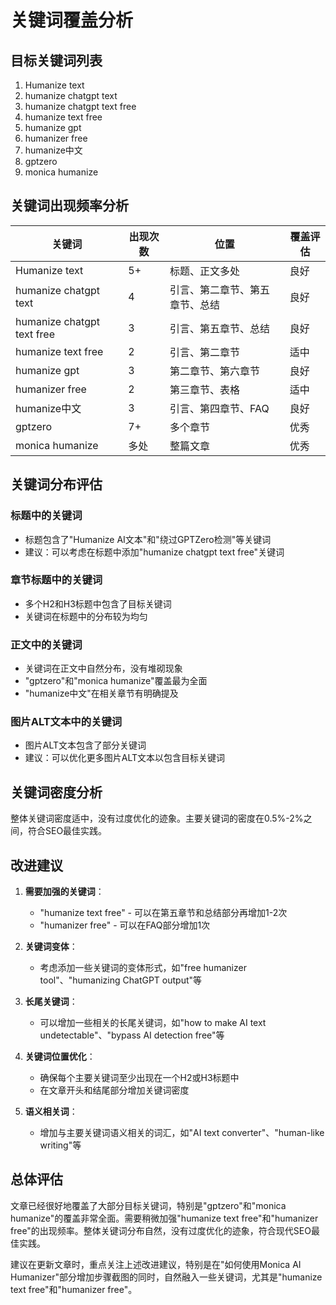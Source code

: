 # 关键词覆盖分析

## 目标关键词列表
1. Humanize text
2. humanize chatgpt text
3. humanize chatgpt text free
4. humanize text free
5. humanize gpt
6. humanizer free
7. humanize中文
8. gptzero
9. monica humanize

## 关键词出现频率分析

| 关键词 | 出现次数 | 位置 | 覆盖评估 |
|-------|---------|------|---------|
| Humanize text | 5+ | 标题、正文多处 | 良好 |
| humanize chatgpt text | 4 | 引言、第二章节、第五章节、总结 | 良好 |
| humanize chatgpt text free | 3 | 引言、第五章节、总结 | 良好 |
| humanize text free | 2 | 引言、第二章节 | 适中 |
| humanize gpt | 3 | 第二章节、第六章节 | 良好 |
| humanizer free | 2 | 第三章节、表格 | 适中 |
| humanize中文 | 3 | 引言、第四章节、FAQ | 良好 |
| gptzero | 7+ | 多个章节 | 优秀 |
| monica humanize | 多处 | 整篇文章 | 优秀 |

## 关键词分布评估

### 标题中的关键词
- 标题包含了"Humanize AI文本"和"绕过GPTZero检测"等关键词
- 建议：可以考虑在标题中添加"humanize chatgpt text free"关键词

### 章节标题中的关键词
- 多个H2和H3标题中包含了目标关键词
- 关键词在标题中的分布较为均匀

### 正文中的关键词
- 关键词在正文中自然分布，没有堆砌现象
- "gptzero"和"monica humanize"覆盖最为全面
- "humanize中文"在相关章节有明确提及

### 图片ALT文本中的关键词
- 图片ALT文本包含了部分关键词
- 建议：可以优化更多图片ALT文本以包含目标关键词

## 关键词密度分析

整体关键词密度适中，没有过度优化的迹象。主要关键词的密度在0.5%-2%之间，符合SEO最佳实践。

## 改进建议

1. **需要加强的关键词**：
   - "humanize text free" - 可以在第五章节和总结部分再增加1-2次
   - "humanizer free" - 可以在FAQ部分增加1次

2. **关键词变体**：
   - 考虑添加一些关键词的变体形式，如"free humanizer tool"、"humanizing ChatGPT output"等

3. **长尾关键词**：
   - 可以增加一些相关的长尾关键词，如"how to make AI text undetectable"、"bypass AI detection free"等

4. **关键词位置优化**：
   - 确保每个主要关键词至少出现在一个H2或H3标题中
   - 在文章开头和结尾部分增加关键词密度

5. **语义相关词**：
   - 增加与主要关键词语义相关的词汇，如"AI text converter"、"human-like writing"等

## 总体评估

文章已经很好地覆盖了大部分目标关键词，特别是"gptzero"和"monica humanize"的覆盖非常全面。需要稍微加强"humanize text free"和"humanizer free"的出现频率。整体关键词分布自然，没有过度优化的迹象，符合现代SEO最佳实践。

建议在更新文章时，重点关注上述改进建议，特别是在"如何使用Monica AI Humanizer"部分增加步骤截图的同时，自然融入一些关键词，尤其是"humanize text free"和"humanizer free"。
